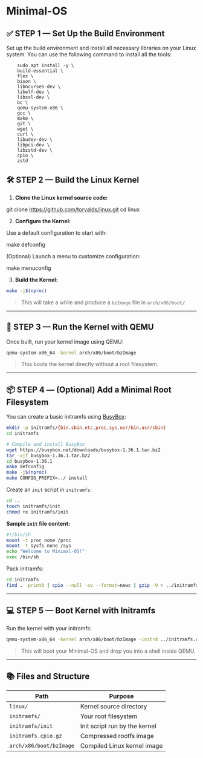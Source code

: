 # Minimal-OS



## ✅ STEP 1 — Set Up the Build Environment

Set up the build environment and install all necessary libraries on your Linux system.
You can use the following command to install all the tools:


        sudo apt install -y \
        build-essential \
        flex \
        bison \
        libncurses-dev \
        libelf-dev \
        libssl-dev \
        bc \
        qemu-system-x86 \
        gcc \
        make \
        git \
        wget \
        curl \
        libudev-dev \
        libpci-dev \
        libzstd-dev \
        cpio \
        zstd



## 🛠️ STEP 2 — Build the Linux Kernel

1. **Clone the Linux kernel source code:**

git clone https://github.com/torvalds/linux.git
cd linux


2. **Configure the Kernel:**

Use a default configuration to start with:

make defconfig

(Optional) Launch a menu to customize configuration:

make menuconfig


3. **Build the Kernel:**

```bash
make -j$(nproc)
```

> This will take a while and produce a `bzImage` file in `arch/x86/boot/`.

---

## 🚀 STEP 3 — Run the Kernel with QEMU

Once built, run your kernel image using QEMU:

```bash
qemu-system-x86_64 -kernel arch/x86/boot/bzImage
```

> This boots the kernel directly without a root filesystem.

---

## 📦 STEP 4 — (Optional) Add a Minimal Root Filesystem

You can create a basic initramfs using [BusyBox](https://busybox.net/):

```bash
mkdir -p initramfs/{bin,sbin,etc,proc,sys,usr/bin,usr/sbin}
cd initramfs

# Compile and install BusyBox
wget https://busybox.net/downloads/busybox-1.36.1.tar.bz2
tar -xjf busybox-1.36.1.tar.bz2
cd busybox-1.36.1
make defconfig
make -j$(nproc)
make CONFIG_PREFIX=../ install
```

Create an `init` script in `initramfs`:

```bash
cd ..
touch initramfs/init
chmod +x initramfs/init
```

**Sample `init` file content:**

```sh
#!/bin/sh
mount -t proc none /proc
mount -t sysfs none /sys
echo "Welcome to Minimal-OS!"
exec /bin/sh
```

Pack initramfs:

```bash
cd initramfs
find . -print0 | cpio --null -ov --format=newc | gzip -9 > ../initramfs.cpio.gz
```

---

## 💻 STEP 5 — Boot Kernel with Initramfs

Run the kernel with your initramfs:

```bash
qemu-system-x86_64 -kernel arch/x86/boot/bzImage -initrd ../initramfs.cpio.gz -nographic -append "console=ttyS0"
```

> This will boot your Minimal-OS and drop you into a shell inside QEMU.

---

## 📚 Files and Structure

| Path                    | Purpose                       |
| ----------------------- | ----------------------------- |
| `linux/`                | Kernel source directory       |
| `initramfs/`            | Your root filesystem          |
| `initramfs/init`        | Init script run by the kernel |
| `initramfs.cpio.gz`     | Compressed rootfs image       |
| `arch/x86/boot/bzImage` | Compiled Linux kernel image   |

